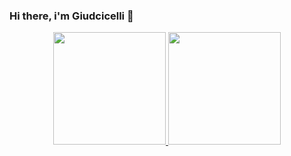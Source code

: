 ### Hi there, i'm Giudcicelli 👋
<div align="center">
  <a href="https://github.com/giudicellisilva">
  <img height="180em" src="https://github-readme-stats.vercel.app/api?username=giudicellisilva&show_icons=true&theme=dark&include_all_commits=true&count_private=true"/>
  <img height="180em" src="https://github-readme-stats.vercel.app/api/top-langs/?username=giudicellisilva&layout=compact&langs_count=7&theme=dark"/>
</div>
<!--
Here are some ideas to get you started:

- 🔭 I’m currently working on ...
- 🌱 I’m currently learning ...
- 👯 I’m looking to collaborate on ...
- 🤔 I’m looking for help with ...
- 💬 Ask me about ...
- 📫 How to reach me: ...
- 😄 Pronouns: ...
- ⚡ Fun fact: ...
-->
